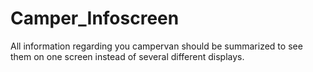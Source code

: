 # Camper_Infoscreen
All information regarding you campervan should be summarized to see them on one screen instead of several different displays. 
